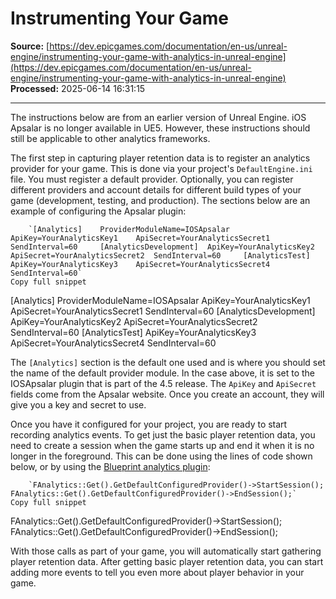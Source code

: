 # Instrumenting Your Game

**Source:** [https://dev.epicgames.com/documentation/en-us/unreal-engine/instrumenting-your-game-with-analytics-in-unreal-engine](https://dev.epicgames.com/documentation/en-us/unreal-engine/instrumenting-your-game-with-analytics-in-unreal-engine)  
**Processed:** 2025-06-14 16:31:15

---

The instructions below are from an earlier version of Unreal Engine. iOS Apsalar is no longer available in UE5. However, these instructions should still be applicable to other analytics frameworks.

The first step in capturing player retention data is to register an analytics provider for your game. This is done via your project's `DefaultEngine.ini` file. You must register a default provider. Optionally, you can register different providers and account details for different build types of your game (development, testing, and production). The sections below are an example of configuring the Apsalar plugin:

```
	`[Analytics] 	ProviderModuleName=IOSApsalar 	ApiKey=YourAnalyticsKey1 	ApiSecret=YourAnalyticsSecret1 	SendInterval=60  	[AnalyticsDevelopment] 	ApiKey=YourAnalyticsKey2 	ApiSecret=YourAnalyticsSecret2 	SendInterval=60  	[AnalyticsTest] 	ApiKey=YourAnalyticsKey3 	ApiSecret=YourAnalyticsSecret4 	SendInterval=60`
Copy full snippet
```
\[Analytics\] ProviderModuleName=IOSApsalar ApiKey=YourAnalyticsKey1 ApiSecret=YourAnalyticsSecret1 SendInterval=60 \[AnalyticsDevelopment\] ApiKey=YourAnalyticsKey2 ApiSecret=YourAnalyticsSecret2 SendInterval=60 \[AnalyticsTest\] ApiKey=YourAnalyticsKey3 ApiSecret=YourAnalyticsSecret4 SendInterval=60

The `[Analytics]` section is the default one used and is where you should set the name of the default provider module. In the case above, it is set to the IOSApsalar plugin that is part of the 4.5 release. The `ApiKey` and `ApiSecret` fields come from the Apsalar website. Once you create an account, they will give you a key and secret to use.

Once you have it configured for your project, you are ready to start recording analytics events. To get just the basic player retention data, you need to create a session when the game starts up and end it when it is no longer in the foreground. This can be done using the lines of code shown below, or by using the [Blueprint analytics plugin](/documentation/en-us/unreal-engine/blueprint-analytics-plugin-for-unreal-engine):

```
	`FAnalytics::Get().GetDefaultConfiguredProvider()->StartSession(); 	FAnalytics::Get().GetDefaultConfiguredProvider()->EndSession();`
Copy full snippet
```
FAnalytics::Get().GetDefaultConfiguredProvider()->StartSession(); FAnalytics::Get().GetDefaultConfiguredProvider()->EndSession();

With those calls as part of your game, you will automatically start gathering player retention data. After getting basic player retention data, you can start adding more events to tell you even more about player behavior in your game.